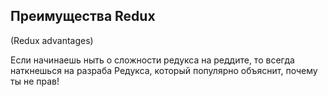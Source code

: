 ## Преимущества Redux

(Redux advantages)

Если начинаешь ныть о сложности редукса на реддите, то всегда наткнешься на разраба Редукса, который популярно объяснит, почему ты не прав!
